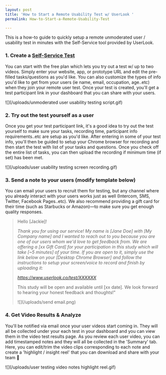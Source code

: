 ```yaml
---
layout: post
title: 'How to Start a Remote Usability Test w/ UserLook '
permalink: How-to-Start-a-Remote-Usability-Test

---
```

This is a how-to guide to quickly setup a remote unmoderated user / usability test in minutes with the Self-Service tool provided by UserLook.

### **1. Create a** [**Self-Service Test**](https://userlook.co/dashboard/add?selfService=true)

You can start with the free plan which lets you try out a test w/ up to two videos. Simply enter your website, app, or prototype URL and edit the pre-filled tasks/questions as you'd like. You can also customize the types of info you'd like to get from your users  (ie name, email, occupation, age..etc) when they join your remote user test. Once your test is created, you'll get a test participant link in your dashboard that you can share with your users.

![](/uploads/unmoderated user usability testing script.gif)

### **2. Try out the test yourself as a user**

Once you get your test participant link, it's a good idea to try out the test yourself to make sure your tasks, recording time, participant info requirements..etc are setup as you'd like. After entering in some of your test info, you'll then be guided to setup your Chrome browser for recording and then start the test with list of your tasks and questions. Once you check off the entire list of tasks, you can then upload the recording if minimum time (if set) has been met. 

![](/uploads/user usability testing screen recording.gif)

### **3. Send a note to your users** (modify template below)

You can email your users to recruit them for testing, but any channel where you already interact with your users works just as well (Intercom, SMS, Twitter, Facebook Pages..etc). We also recommend providing a gift card for their time (such as Starbucks or Amazon)—to make sure you get enough quality responses. 

> Hello \[Jackie\]!
>
> _Thank you for using our service! My name is \[Jane Doe\] with \[My Company name\] and I wanted to reach out to you because you are one of our users whom we'd love to get feedback from. We are offering a \[xx Gift Card\] for your participation in this study which will take \[\~5 minutes\] of your time. If you are open to it, simply use the link below on your \[Desktop Chrome Browser\] and follow the instructions to setup your screen/voice to record and finish by uploading it:_
>
> _https://www.userlook.co/test/XXXXXX_
>
> This study will be open and available until \[xx date\]. We look forward to hearing your honest feedback and thoughts!"
>
> ![](/uploads/send email.png)

### **4. Get Video Results & Analyze**

You'll be notified via email once your user videos start coming in. They will all be collected under your each test in your dashboard and you can view them in the video test results page. As you review each user video, you can add timestamped notes and they will all be collected in the 'Summary' tab. Here, you can edit/trim the video clips corresponding to each note and create a 'highlight / insight reel' that you can download and share with your team 🙌

![](/uploads/user testing video notes highlight reel.gif)